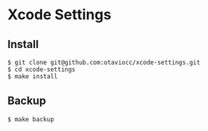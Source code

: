 # Xcode Settings

## Install

```
$ git clone git@github.com:otaviocc/xcode-settings.git
$ cd xcode-settings
$ make install
```

## Backup

```
$ make backup
```
